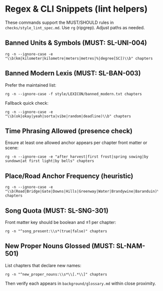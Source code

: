 # Regex & CLI Snippets (lint helpers)

These commands support the MUST/SHOULD rules in `checks/style_lint_spec.md`. Use `rg` (ripgrep). Adjust paths as needed.

## Banned Units & Symbols (MUST: SL-UNI-004)
```
rg -n --ignore-case -e "\\b(km|kilometer|kilometre|meters|metres|%|degree[SC])\\b" chapters
```

## Banned Modern Lexis (MUST: SL-BAN-003)
Prefer the maintained list:
```
rg -n --ignore-case -f style/LEXICON/banned_modern.txt chapters
```
Fallback quick check:
```
rg -n --ignore-case -e "\\b(ok|okay|yeah|sorta|vibe|random|deadline)\\b" chapters
```

## Time Phrasing Allowed (presence check)
Ensure at least one allowed anchor appears per chapter front matter or scene:
```
rg -n --ignore-case -e "after harvest|first frost|spring sowing|by sundown|at first light|by bells" chapters
```

## Place/Road Anchor Frequency (heuristic)
```
rg -n --ignore-case -e "\\b(Road|Bridge|Gate|Downs|Hills|Greenway|Water|Brandywine|Baranduin)\\b" chapters
```

## Song Quota (MUST: SL-SNG-301)
Front matter key should be boolean and ≤1 per chapter:
```
rg -n "^song_present:\\s*(true|false)" chapters
```

## New Proper Nouns Glossed (MUST: SL-NAM-501)
List chapters that declare new names:
```
rg -n "^new_proper_nouns:\\s*\\[.*\\]" chapters
```
Then verify each appears in `background/glossary.md` within close proximity.
